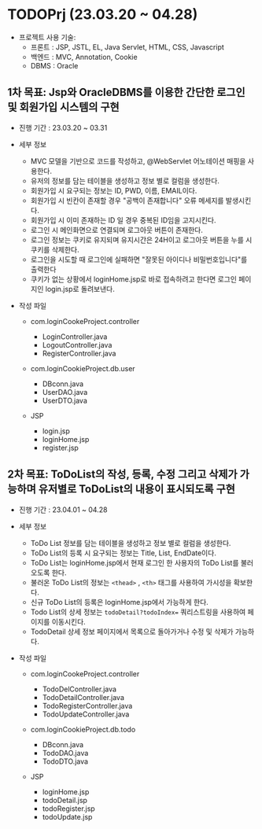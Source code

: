 # TODOPrj (23.03.20 ~ 04.28)
* 프로젝트 사용 기술:
  - 프론트 : JSP, JSTL, EL, Java Servlet, HTML, CSS, Javascript
  - 백엔드 : MVC, Annotation, Cookie
  - DBMS : Oracle
  
## 1차 목표: Jsp와 OracleDBMS를 이용한 간단한 로그인 및 회원가입 시스템의 구현

* 진행 기간 : 23.03.20 ~ 03.31      

* 세부 정보
  - MVC 모델을 기반으로 코드를 작성하고, @WebServlet 어노테이션 매핑을 사용한다.
  - 유저의 정보를 담는 테이블을 생성하고 정보 별로 컬럼을 생성한다.
  - 회원가입 시 요구되는 정보는 ID, PWD, 이름, EMAIL이다.
  - 회원가입 시 빈칸이 존재할 경우 "공백이 존재합니다" 오류 메세지를 발생시킨다.
  - 회원가입 시 이미 존재하는 ID 일 경우 중복된 ID임을 고지시킨다.
  - 로그인 시 메인화면으로 연결되며 로그아웃 버튼이 존재한다.
  - 로그인 정보는 쿠키로 유지되며 유지시간은 24H이고 로그아웃 버튼을 누를 시 쿠키를 삭제한다.
  - 로그인을 시도할 때 로그인에 실패하면 "잘못된 아이디나 비밀번호입니다"를 출력한다
  - 쿠키가 없는 상황에서 loginHome.jsp로 바로 접속하려고 한다면 로그인 페이지인 login.jsp로 돌려보낸다.

* 작성 파일
  - com.loginCookeProject.controller
    + LoginController.java
    + LogoutController.java
    + RegisterController.java
    
  - com.loginCookieProject.db.user
    + DBconn.java
    + UserDAO.java
    + UserDTO.java
    
  - JSP
    + login.jsp
    + loginHome.jsp
    + register.jsp

## 2차 목표: ToDoList의 작성, 등록, 수정 그리고 삭제가 가능하며 유저별로 ToDoList의 내용이 표시되도록 구현

* 진행 기간 : 23.04.01 ~ 04.28

* 세부 정보
  - ToDo List 정보를 담는 테이블을 생성하고 정보 별로 컬럼을 생성한다.
  - ToDo List의 등록 시 요구되는 정보는 Title, List, EndDate이다.
  - ToDo List는 loginHome.jsp에서 현재 로그인 한 사용자의 ToDo List를 불러오도록 한다.
  - 불러온 ToDo List의 정보는 ```<thead>``` , ```<th>``` 태그를 사용하여 가시성을 확보한다.
  - 신규 ToDo List의 등록은 loginHome.jsp에서 가능하게 한다.
  - Todo List의 상세 정보는 ```todoDetail?todoIndex=``` 쿼리스트링을 사용하여 페이지를 이동시킨다.
  - TodoDetail 상세 정보 페이지에서 목록으로 돌아가거나 수정 및 삭제가 가능하다.
  
* 작성 파일
  - com.loginCookeProject.controller
    + TodoDelController.java
    + TodoDetailController.java
    + TodoRegisterController.java
    + TodoUpdateController.java
    
  - com.loginCookieProject.db.todo
    + DBconn.java
    + TodoDAO.java
    + TodoDTO.java
    
  - JSP
    + loginHome.jsp
    + todoDetail.jsp
    + todoRegister.jsp
    + todoUpdate.jsp
